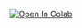 [![Open In Colab](https://colab.research.google.com/assets/colab-badge.svg)](https://colab.research.google.com/github/Niccolo901/massive-data-analysis-project/blob/main/Book_Classification_Project.ipynb)
